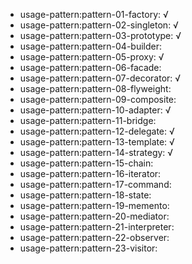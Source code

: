 - usage-pattern:pattern-01-factory: √
- usage-pattern:pattern-02-singleton: √
- usage-pattern:pattern-03-prototype: √
- usage-pattern:pattern-04-builder: 
- usage-pattern:pattern-05-proxy: √
- usage-pattern:pattern-06-facade: 
- usage-pattern:pattern-07-decorator: √
- usage-pattern:pattern-08-flyweight: 
- usage-pattern:pattern-09-composite: 
- usage-pattern:pattern-10-adapter: √
- usage-pattern:pattern-11-bridge: 
- usage-pattern:pattern-12-delegate: √
- usage-pattern:pattern-13-template: √
- usage-pattern:pattern-14-strategy: √
- usage-pattern:pattern-15-chain: 
- usage-pattern:pattern-16-iterator: 
- usage-pattern:pattern-17-command: 
- usage-pattern:pattern-18-state: 
- usage-pattern:pattern-19-memento: 
- usage-pattern:pattern-20-mediator: 
- usage-pattern:pattern-21-interpreter: 
- usage-pattern:pattern-22-observer: 
- usage-pattern:pattern-23-visitor: 